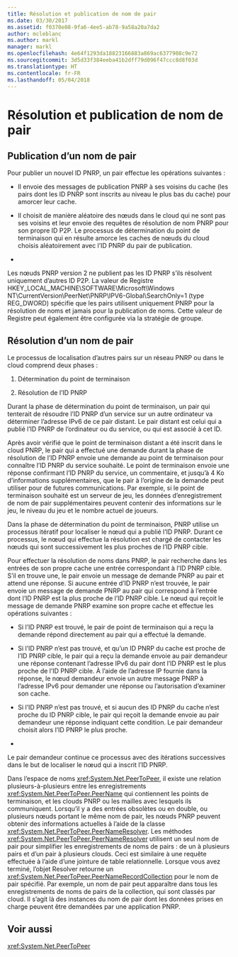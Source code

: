 ```yaml
---
title: Résolution et publication de nom de pair
ms.date: 03/30/2017
ms.assetid: f0370e08-9fa6-4ee5-ab78-9a58a20a7da2
author: mcleblanc
ms.author: markl
manager: markl
ms.openlocfilehash: 4e64f1293da18823166883a869ac6377908c9e72
ms.sourcegitcommit: 3d5d33f384eeba41b2dff79d096f47ccc8d8f03d
ms.translationtype: HT
ms.contentlocale: fr-FR
ms.lasthandoff: 05/04/2018
---
```

# <a name="peer-name-publication-and-resolution"></a>Résolution et publication de nom de pair
## <a name="publishing-a-peer-name"></a>Publication d’un nom de pair  
 Pour publier un nouvel ID PNRP, un pair effectue les opérations suivantes :  
  
-   Il envoie des messages de publication PNRP à ses voisins du cache (les pairs dont les ID PNRP sont inscrits au niveau le plus bas du cache) pour amorcer leur cache.  
  
-   Il choisit de manière aléatoire des nœuds dans le cloud qui ne sont pas ses voisins et leur envoie des requêtes de résolution de nom PNRP pour son propre ID P2P. Le processus de détermination du point de terminaison qui en résulte amorce les caches de nœuds du cloud choisis aléatoirement avec l’ID PNRP du pair de publication.  
  
-  
  
 Les nœuds PNRP version 2 ne publient pas les ID PNRP s’ils résolvent uniquement d’autres ID P2P. La valeur de Registre HKEY_LOCAL_MACHINE\SOFTWARE\Microsoft\Windows NT\CurrentVersion\PeerNet\PNRP\IPV6-Global\SearchOnly=1 (type REG_DWORD) spécifie que les pairs utilisent uniquement PNRP pour la résolution de noms et jamais pour la publication de noms. Cette valeur de Registre peut également être configurée via la stratégie de groupe.  
  
## <a name="resolving-a-peer-name"></a>Résolution d’un nom de pair  
 Le processus de localisation d’autres pairs sur un réseau PNRP ou dans le cloud comprend deux phases :  
  
1.  Détermination du point de terminaison  
  
2.  Résolution de l’ID PNRP  
  
 Durant la phase de détermination du point de terminaison, un pair qui tenterait de résoudre l’ID PNRP d’un service sur un autre ordinateur va déterminer l’adresse IPv6 de ce pair distant.  Le pair distant est celui qui a publié l’ID PNRP de l’ordinateur ou du service, ou qui est associé à cet ID.  
  
 Après avoir vérifié que le point de terminaison distant a été inscrit dans le cloud PNRP, le pair qui a effectué une demande durant la phase de résolution de l’ID PNRP envoie une demande au point de terminaison pour connaître l’ID PNRP du service souhaité. Le point de terminaison envoie une réponse confirmant l’ID PNRP du service, un commentaire, et jusqu’à 4 Ko d’informations supplémentaires, que le pair à l’origine de la demande peut utiliser pour de futures communications. Par exemple, si le point de terminaison souhaité est un serveur de jeu, les données d’enregistrement de nom de pair supplémentaires peuvent contenir des informations sur le jeu, le niveau du jeu et le nombre actuel de joueurs.  
  
 Dans la phase de détermination du point de terminaison, PNRP utilise un processus itératif pour localiser le nœud qui a publié l’ID PNRP. Durant ce processus, le nœud qui effectue la résolution est chargé de contacter les nœuds qui sont successivement les plus proches de l’ID PNRP cible.  
  
 Pour effectuer la résolution de noms dans PNRP, le pair recherche dans les entrées de son propre cache une entrée correspondant à l’ID PNRP cible. S’il en trouve une, le pair envoie un message de demande PNRP au pair et attend une réponse. Si aucune entrée d’ID PNRP n’est trouvée, le pair envoie un message de demande PNRP au pair qui correspond à l’entrée dont l’ID PNRP est la plus proche de l’ID PNRP cible. Le nœud qui reçoit le message de demande PNRP examine son propre cache et effectue les opérations suivantes :  
  
-   Si l’ID PNRP est trouvé, le pair de point de terminaison qui a reçu la demande répond directement au pair qui a effectué la demande.  
  
-   Si l’ID PNRP n’est pas trouvé, et qu’un ID PNRP du cache est proche de l’ID PNRP cible, le pair qui a reçu la demande envoie au pair demandeur une réponse contenant l’adresse IPv6 du pair dont l’ID PNRP est le plus proche de l’ID PNRP cible. À l’aide de l’adresse IP fournie dans la réponse, le nœud demandeur envoie un autre message PNRP à l’adresse IPv6 pour demander une réponse ou l’autorisation d’examiner son cache.  
  
-   Si l’ID PNRP n’est pas trouvé, et si aucun des ID PNRP du cache n’est proche du ID PNRP cible, le pair qui reçoit la demande envoie au pair demandeur une réponse indiquant cette condition. Le pair demandeur choisit alors l’ID PNRP le plus proche.  
  
-  
  
 Le pair demandeur continue ce processus avec des itérations successives dans le but de localiser le nœud qui a inscrit l’ID PNRP.  
  
 Dans l’espace de noms <xref:System.Net.PeerToPeer>, il existe une relation plusieurs-à-plusieurs entre les enregistrements <xref:System.Net.PeerToPeer.PeerName> qui contiennent les points de terminaison, et les clouds PNRP ou les mailles avec lesquels ils communiquent. Lorsqu’il y a des entrées obsolètes ou en double, ou plusieurs nœuds portant le même nom de pair, les nœuds PNRP peuvent obtenir des informations actuelles à l’aide de la classe <xref:System.Net.PeerToPeer.PeerNameResolver>. Les méthodes <xref:System.Net.PeerToPeer.PeerNameResolver> utilisent un seul nom de pair pour simplifier les enregistrements de noms de pairs : de un à plusieurs pairs et d’un pair à plusieurs clouds. Ceci est similaire à une requête effectuée à l’aide d’une jointure de table relationnelle. Lorsque vous avez terminé, l’objet Resolver retourne un <xref:System.Net.PeerToPeer.PeerNameRecordCollection> pour le nom de pair spécifié.  Par exemple, un nom de pair peut apparaître dans tous les enregistrements de noms de pairs de la collection, qui sont classés par cloud. Il s’agit là des instances du nom de pair dont les données prises en charge peuvent être demandées par une application PNRP.  
  
## <a name="see-also"></a>Voir aussi  
 <xref:System.Net.PeerToPeer>
